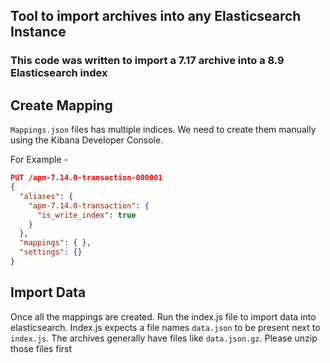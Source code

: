 ## Tool to import archives into any Elasticsearch Instance

### This code was written to import a 7.17 archive into a 8.9 Elasticsearch index

## Create Mapping

`Mappings.json` files has multiple indices. We need to create them manually using the Kibana Developer Console.

For Example -

```json lines
PUT /apm-7.14.0-transaction-000001
{
  "aliases": {
    "apm-7.14.0-transaction": {
      "is_write_index": true
    }
  },
  "mappings": { },
  "settings": {}
}
```

## Import Data
Once all the mappings are created. Run the index.js file to import data into elasticsearch.
Index.js expects a file names `data.json` to be present next to `index.js`. The archives generally have files like `data.json.gz`. Please unzip those files first
